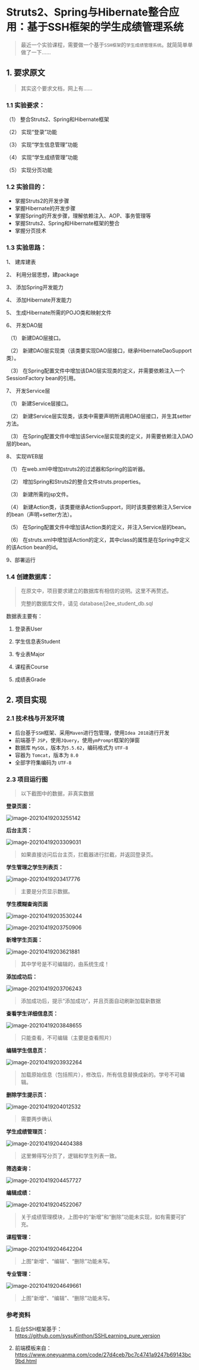 # Struts2、Spring与Hibernate整合应用：基于SSH框架的学生成绩管理系统

>   最近一个实验课程，需要做一个基于`SSH框架`的`学生成绩管理系统`。就简简单单做了一下……


## 1. 要求原文

>   其实这个要求文档，网上有......

### 1.1 实验要求：

（1） 整合Struts2、Spring和Hibernate框架

（2） 实现“登录”功能

（3） 实现“学生信息管理”功能

（4） 实现“学生成绩管理”功能

（5） 实现分页功能

### 1.2 实验目的：

+   掌握Struts2的开发步骤
+   掌握Hibernate的开发步骤
+   掌握Spring的开发步骤，理解依赖注入、AOP、事务管理等
+   掌握Struts2、Spring和Hibernate框架的整合
+   掌握分页技术

### 1.3 实验思路：

1、 建库建表

2、 利用分层思想，建package

3、 添加Spring开发能力

4、 添加Hibernate开发能力

5、 生成Hibernate所需的POJO类和映射文件

6、 开发DAO层

​		（1） 新建DAO层接口。 

​		（2） 新建DAO层实现类（该类要实现DAO层接口，继承HibernateDaoSupport类）。

​		（3） 在Spring配置文件中增加该DAO层实现类的定义，并需要依赖注入一个SessionFactory bean的引用。

7、 开发Service层

​		（1） 新建Service层接口。

​		（2） 新建Service层实现类，该类中需要声明所调用DAO层接口，并生其setter方法。

​		（3） 在Spring配置文件中增加该Service层实现类的定义，并需要依赖注入DAO层的bean。

8、 实现WEB层

​		（1） 在web.xml中增加struts2的过滤器和Spring的监听器。

​		（2） 增加Spring和Struts2的整合文件struts.properties。

​		（3） 新建所需的jsp文件。

​		（4） 新建Action类，该类要继承ActionSupport，同时该类要依赖注入Service的bean（声明+setter方法）。

​		（5） 在Spring配置文件中增加该Action类的定义，并注入Service层的bean。

​		（6） 在struts.xml中增加该Action的定义，其中class的属性是在Spring中定义的该Action bean的id。

9、部署运行

### 1.4 创建数据库：

>   在原文中，项目要求建立的数据库有相信的说明。这里不再赘述。
> 
> 完整的数据库文件，请见 database/j2ee_student_db.sql 

数据表主要有：

1. 登录表User

2. 学生信息表Student

3. 专业表Major

4. 课程表Course

5. 成绩表Grade


## 2. 项目实现

### 2.1 技术栈与开发环境

+   后台基于`SSH`框架、采用`Maven`进行包管理，使用`Idea 2018`进行开发
+   前端基于 `JSP`，使用`JQuery`，使用`ymPrompt`框架的弹窗
+   数据库 `MySQL`，版本为`5.5.62`，编码格式为 `UTF-8`
+   容器为 `Tomcat`，版本为 `8.0`
+   全部字符集编码为 `UTF-8`


### 2.3 项目运行图

>   以下截图中的数据，非真实数据

**登录页面：**

![image-20210419203255142](md_images/image-20210419203255142.png)

**后台主页：**

![image-20210419203309031](md_images/image-20210419203309031.png)

>   如果直接访问后台主页，拦截器进行拦截，并返回登录页。

**学生管理之学生列表页：**

![image-20210419203417776](md_images/image-20210419203417776.png)

>   主要是分页显示数据。

**学生模糊查询页面**

![image-20210419203530244](md_images/image-20210419203530244.png)

![image-20210419203750906](md_images/image-20210419203750906.png)

**新增学生页面：**

![image-20210419203621881](md_images/image-20210419203621881.png)

>   其中学号是不可编辑的，由系统生成！

**添加成功后：**

![image-20210419203706243](md_images/image-20210419203706243.png)

>   添加成功后，提示“添加成功”，并且页面自动刷新加载新数据

**查看学生详细信息页：**

![image-20210419203848655](md_images/image-20210419203848655.png)

>   只能查看，不可编辑（主要是查看照片）

**编辑学生信息页：**

![image-20210419203932264](md_images/image-20210419203932264.png)

>   加载原始信息（包括照片），修改后，所有信息替换成新的。学号不可编辑。

**删除学生提示页：**

![image-20210419204012532](md_images/image-20210419204012532.png)

>   需要两步确认

**学生成绩管理页：**

![image-20210419204404388](md_images/image-20210419204404388.png)

>   这里懒得写分页了，逻辑和学生列表一致。

**筛选查询：**

![image-20210419204457727](md_images/image-20210419204457727.png)

**编辑成绩：**

![image-20210419204522067](md_images/image-20210419204522067.png)

>   关于成绩管理模块，上图中的“新增”和“删除”功能未实现，如有需要可扩充。

**课程管理：**

![image-20210419204642204](md_images/image-20210419204642204.png)

>   上图"新增"、“编辑”、“删除”功能未写。

**专业管理：**

![image-20210419204649661](md_images/image-20210419204649661.png)

>   上图"新增"、“编辑”、“删除”功能未写。


### 参考资料

1.  后台SSH框架基于：https://github.com/sysuKinthon/SSHLearning_pure_version

2.  前端模板来自：https://www.oneyuanma.com/code/27d4ceb7bc7c4741a9247b69143bc9bd.html

